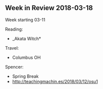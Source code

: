 ## Week in Review 2018-03-18

Week starting 03-11

Reading:
* _Akata Witch*

Travel:
* Columbus OH

Spencer:
* Spring Break
* http://teachingmachin.es/2018/03/12/osu1
